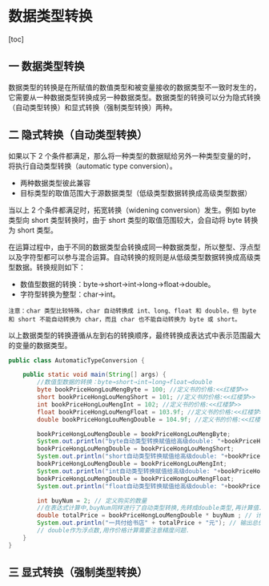 # 数据类型转换

[toc]

## 一 数据类型转换

数据类型的转换是在所赋值的数值类型和被变量接收的数据类型不一致时发生的，它需要从一种数据类型转换成另一种数据类型。数据类型的转换可以分为隐式转换（自动类型转换）和显式转换（强制类型转换）两种。



## 二 隐式转换（自动类型转换）

如果以下 2 个条件都满足，那么将一种类型的数据赋给另外一种类型变量的时，将执行自动类型转换（automatic type conversion）。

- 两种数据类型彼此兼容
- 目标类型的取值范围大于源数据类型（低级类型数据转换成高级类型数据）

当以上 2 个条件都满足时，拓宽转换（widening conversion）发生。例如 byte 类型向 short 类型转换时，由于 short 类型的取值范围较大，会自动将 byte 转换为 short 类型。

在运算过程中，由于不同的数据类型会转换成同一种数据类型，所以整型、浮点型以及字符型都可以参与混合运算。自动转换的规则是从低级类型数据转换成高级类型数据。转换规则如下：

- 数值型数据的转换：byte→short→int→long→float→double。
- 字符型转换为整型：char→int。

`注意：char 类型比较特殊，char 自动转换成 int、long、float 和 double，但 byte 和 short 不能自动转换为 char，而且 char 也不能自动转换为 byte 或 short。`

以上数据类型的转换遵循从左到右的转换顺序，最终转换成表达式中表示范围最大的变量的数据类型。

```java
public class AutomaticTypeConversion {

    public static void main(String[] args) {
        //数值型数据的转换：byte→short→int→long→float→double
        byte bookPriceHongLouMengByte = 100; //定义书的价格:<<红楼梦>>
        short bookPriceHongLouMengShort = 101; //定义书的价格:<<红楼梦>>
        int bookPriceHongLouMengInt = 102; //定义书的价格:<<红楼梦>>
        float bookPriceHongLouMengFloat = 103.9f; //定义书的价格:<<红楼梦>>
        double bookPriceHongLouMengDouble = 104.9f; //定义书的价格:<<红楼梦>>

        bookPriceHongLouMengDouble = bookPriceHongLouMengByte;
        System.out.println("byte自动类型转换赋值给高级double: "+bookPriceHongLouMengDouble);
        bookPriceHongLouMengDouble = bookPriceHongLouMengShort;
        System.out.println("short自动类型转换赋值给高级double: "+bookPriceHongLouMengDouble);
        bookPriceHongLouMengDouble = bookPriceHongLouMengInt;
        System.out.println("int自动类型转换赋值给高级double: "+bookPriceHongLouMengDouble);
        bookPriceHongLouMengDouble = bookPriceHongLouMengFloat;
        System.out.println("float自动类型转换赋值给高级double: "+bookPriceHongLouMengDouble);

        int buyNum = 2; // 定义购买的数量
        //在表达式计算中,buyNum同样进行了自动类型转换,先转成double类型,再计算值.
        double totalPrice = bookPriceHongLouMengDouble * buyNum ; // 计算总价
        System.out.println("一共付给书店" + totalPrice + "元"); // 输出总价
		// double作为浮点数,用作价格计算需要注意精度问题.
    }
}
```



## 三 显式转换（强制类型转换）